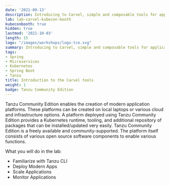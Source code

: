 ```yaml
---
date: '2021-09-13'
description: Introducing to Carvel, simple and composable tools for application
lab: lab-carvel-kubecon-booth
kubeconbooth: true
hidden: true
lastmod: '2021-10-03'
length: 15
logo: "/images/workshops/logo-tce.svg"
summary: Introducing to Carvel, simple and composable tools for application
tags:
- Spring
- Microservices
- Kubernetes
- Spring Boot
- Tanzu
title: Introduction to the Carvel tools
weight: 1
badge: Tanzu Community Edition
---
```


Tanzu Community Edition enables the creation of modern application platforms. These platforms can be created on local laptops or various cloud and infrastructure options. A platform deployed using Tanzu Community Edition provides a Kubernetes runtime, tooling, and additional repository of packages that can be installed/updated very easily. Tanzu Community Edition is a freely available and community-supported. The platform itself consists of various open source software components to enable various functions. 

What you will do in the lab:
- Familiarize with Tanzu CLI
- Deploy Modern Apps
- Scale Applications
- Monitor Applications